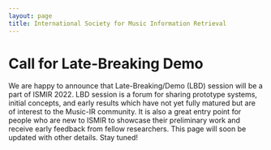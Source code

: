 ```yaml
---
layout: page
title: International Society for Music Information Retrieval
---
```

# Call for Late-Breaking Demo

We are happy to announce that Late-Breaking/Demo (LBD) session will be a part of ISMIR 2022. 
LBD session is a forum for sharing prototype systems, initial concepts, and early results which have not yet fully matured but are of interest to the Music-IR community. It is also a great entry point for people who are new to ISMIR to showcase their preliminary work and receive early feedback from fellow researchers.
This page will soon be updated with other details. Stay tuned!
